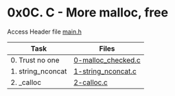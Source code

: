 # 0x0C. C - More malloc, free

Access Header file [main.h](./main.h)

|Task|Files|
|----|-----|
|0. Trust no one|[0-malloc_checked.c](./0-malloc_checked.c)|
|1. string_nconcat|[1-string_nconcat.c](./1-string_nconcat.c)|
|2. _calloc|[2-calloc.c](./2-calloc.c)|

